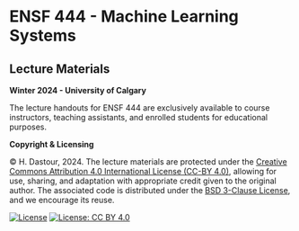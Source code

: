 # ENSF 444 - Machine Learning Systems

## Lecture Materials

**Winter 2024 - University of Calgary**

The lecture handouts for ENSF 444 are exclusively available to course instructors, teaching assistants, and enrolled students for educational purposes.

**Copyright & Licensing**

© H. Dastour, 2024. The lecture materials are protected under the [Creative Commons Attribution 4.0 International License (CC-BY 4.0)](https://creativecommons.org/licenses/by/4.0/legalcode.txt), allowing for use, sharing, and adaptation with appropriate credit given to the original author. The associated code is distributed under the [BSD 3-Clause License](https://github.com/engineersCode/EngComp/blob/master/LICENSE), and we encourage its reuse.

[![License](https://img.shields.io/badge/License-BSD%203--Clause-blue.svg)](https://opensource.org/licenses/BSD-3-Clause) [![License: CC BY 4.0](https://img.shields.io/badge/License-CC%20BY%204.0-lightgrey.svg)](https://creativecommons.org/licenses/by/4.0/)
